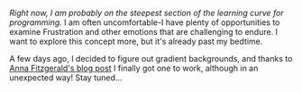 _Right now, I am probably on the steepest section of the learning curve for programming._ I am often uncomfortable-I have plenty of opportunities to examine Frustration and other emotions that are challenging to endure. I want to explore this concept more, but it's already past my bedtime.

A few days ago, I decided to figure out gradient backgrounds, and thanks to [Anna Fitzgerald's blog post](https://blog.hubspot.com/website/change-background-color-html#html-gradient-background-color) I finally got one to work, although in an unexpected way! Stay tuned...